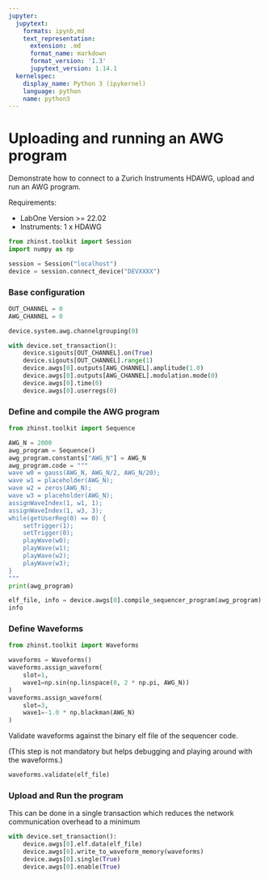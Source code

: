 ```yaml
---
jupyter:
  jupytext:
    formats: ipynb,md
    text_representation:
      extension: .md
      format_name: markdown
      format_version: '1.3'
      jupytext_version: 1.14.1
  kernelspec:
    display_name: Python 3 (ipykernel)
    language: python
    name: python3
---
```


# Uploading and running an AWG program

Demonstrate how to connect to a Zurich Instruments HDAWG, upload and run an AWG program.

Requirements:

* LabOne Version >= 22.02
* Instruments:
    1 x HDAWG

```python
from zhinst.toolkit import Session
import numpy as np

session = Session("localhost")
device = session.connect_device("DEVXXXX")
```

### Base configuration

```python
OUT_CHANNEL = 0 
AWG_CHANNEL = 0

device.system.awg.channelgrouping(0)

with device.set_transaction():
    device.sigouts[OUT_CHANNEL].on(True)
    device.sigouts[OUT_CHANNEL].range(1)
    device.awgs[0].outputs[AWG_CHANNEL].amplitude(1.0)
    device.awgs[0].outputs[AWG_CHANNEL].modulation.mode(0)
    device.awgs[0].time(0)
    device.awgs[0].userregs(0)
```

### Define and compile the AWG program

```python
from zhinst.toolkit import Sequence

AWG_N = 2000
awg_program = Sequence()
awg_program.constants["AWG_N"] = AWG_N
awg_program.code = """
wave w0 = gauss(AWG_N, AWG_N/2, AWG_N/20);
wave w1 = placeholder(AWG_N);
wave w2 = zeros(AWG_N);
wave w3 = placeholder(AWG_N);
assignWaveIndex(1, w1, 1);
assignWaveIndex(1, w3, 3);
while(getUserReg(0) == 0) {
    setTrigger(1);
    setTrigger(0);
    playWave(w0);
    playWave(w1);
    playWave(w2);
    playWave(w3);
}
"""
print(awg_program)
```

```python
elf_file, info = device.awgs[0].compile_sequencer_program(awg_program)
info
```

### Define Waveforms 

```python
from zhinst.toolkit import Waveforms

waveforms = Waveforms()
waveforms.assign_waveform(
    slot=1,
    wave1=np.sin(np.linspace(0, 2 * np.pi, AWG_N))
)
waveforms.assign_waveform(
    slot=3,
    wave1=-1.0 * np.blackman(AWG_N)
)
```

Validate waveforms against the binary elf file of the sequencer code.

(This step is not mandatory but helps debugging and playing around with the waveforms.)

```python
waveforms.validate(elf_file)
```

### Upload and Run the program

This can be done in a single transaction which reduces the network communication overhead to a minimum

```python
with device.set_transaction():
    device.awgs[0].elf.data(elf_file)
    device.awgs[0].write_to_waveform_memory(waveforms)
    device.awgs[0].single(True)
    device.awgs[0].enable(True)
```
